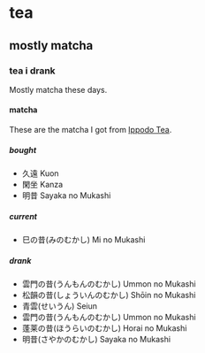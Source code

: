 # tea

## mostly matcha

### tea i drank

Mostly matcha these days.

#### matcha

These are the matcha I got from [Ippodo Tea](https://global.ippodo-tea.co.jp/).

##### bought

- 久遠 Kuon
- 閑坐 Kanza
- 明昔 Sayaka no Mukashi

##### current

- 巳の昔(みのむかし) Mi no Mukashi

##### drank

- 雲門の昔(うんもんのむかし) Ummon no Mukashi
- 松韻の昔(しょういんのむかし) Shōin no Mukashi
- 青雲(せいうん) Seiun
- 雲門の昔(うんもんのむかし) Ummon no Mukashi
- 蓬莱の昔(ほうらいのむかし) Horai no Mukashi
- 明昔(さやかのむかし) Sayaka no Mukashi
